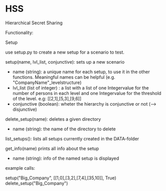 # HSS
Hierarchical Secret Sharing

Functionality:

Setup

use setup.py to create a new setup for a scenario to test.

setup(name, lvl_list, conjunctive):
sets up a new scenario
- name (string): a unique name for each setup, to use it in the other functions. Meaningful names can be helpful (e.g. "CompanyName"_levelstructure)
- lvl_list (list of integer) : a list with a list of one Integervalue for the number of persons in each level and
	one Integervalue for the threshold of the level.
	e.g: [[2,1],[5,3],[9,6]]
- conjunctive (boolean): wheter the hierarchy is conjunctive or not (--> disjunctive)



delete_setup(name):
deletes a given directory
- name (string): the name of the directory to delete


list_setups():
lists all setups currently created in the DATA-folder

get_info(name)
prints all info about the setup
- name (string): info of the named setup is displayed


example calls:

setup("Big_Company", [[1,0],[3,2],[7,4],[35,10]], True)
delete_setup("Big_Company")